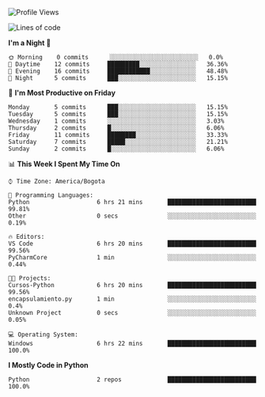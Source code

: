 <!--START_SECTION:waka-->
![Profile Views](http://img.shields.io/badge/Profile%20Views-3-blue)

![Lines of code](https://img.shields.io/badge/From%20Hello%20World%20I%27ve%20Written-2421%20lines%20of%20code-blue)

**I'm a Night 🦉** 

```text
🌞 Morning    0 commits      ░░░░░░░░░░░░░░░░░░░░░░░░░   0.0% 
🌆 Daytime    12 commits     █████████░░░░░░░░░░░░░░░░   36.36% 
🌃 Evening    16 commits     ████████████░░░░░░░░░░░░░   48.48% 
🌙 Night      5 commits      ███░░░░░░░░░░░░░░░░░░░░░░   15.15%

```
📅 **I'm Most Productive on Friday** 

```text
Monday       5 commits      ███░░░░░░░░░░░░░░░░░░░░░░   15.15% 
Tuesday      5 commits      ███░░░░░░░░░░░░░░░░░░░░░░   15.15% 
Wednesday    1 commits      ░░░░░░░░░░░░░░░░░░░░░░░░░   3.03% 
Thursday     2 commits      █░░░░░░░░░░░░░░░░░░░░░░░░   6.06% 
Friday       11 commits     ████████░░░░░░░░░░░░░░░░░   33.33% 
Saturday     7 commits      █████░░░░░░░░░░░░░░░░░░░░   21.21% 
Sunday       2 commits      █░░░░░░░░░░░░░░░░░░░░░░░░   6.06%

```


📊 **This Week I Spent My Time On** 

```text
⌚︎ Time Zone: America/Bogota

💬 Programming Languages: 
Python                   6 hrs 21 mins       █████████████████████████   99.81% 
Other                    0 secs              ░░░░░░░░░░░░░░░░░░░░░░░░░   0.19%

🔥 Editors: 
VS Code                  6 hrs 20 mins       █████████████████████████   99.56% 
PyCharmCore              1 min               ░░░░░░░░░░░░░░░░░░░░░░░░░   0.44%

🐱‍💻 Projects: 
Cursos-Python            6 hrs 20 mins       █████████████████████████   99.56% 
encapsulamiento.py       1 min               ░░░░░░░░░░░░░░░░░░░░░░░░░   0.4% 
Unknown Project          0 secs              ░░░░░░░░░░░░░░░░░░░░░░░░░   0.05%

💻 Operating System: 
Windows                  6 hrs 22 mins       █████████████████████████   100.0%

```

**I Mostly Code in Python** 

```text
Python                   2 repos             █████████████████████████   100.0%

```



<!--END_SECTION:waka-->
